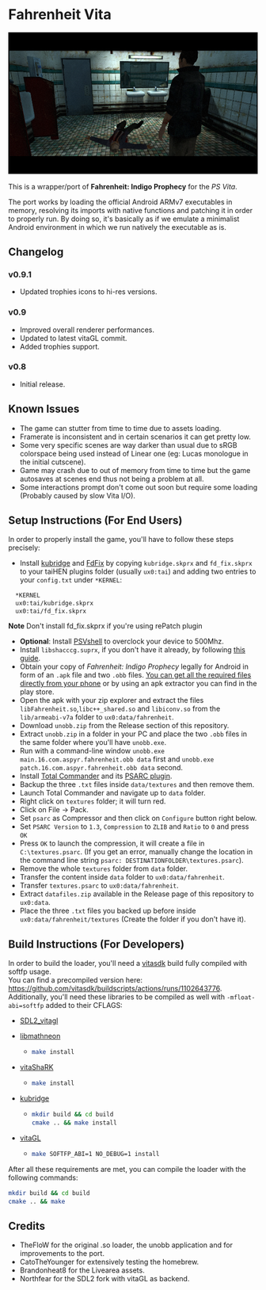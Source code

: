 # Fahrenheit Vita

<p align="center"><img src="./screenshots/game.png"></p>

This is a wrapper/port of <b>Fahrenheit: Indigo Prophecy</b> for the *PS Vita*.

The port works by loading the official Android ARMv7 executables in memory, resolving its imports with native functions and patching it in order to properly run.
By doing so, it's basically as if we emulate a minimalist Android environment in which we run natively the executable as is.

## Changelog

### v0.9.1

- Updated trophies icons to hi-res versions.

### v0.9

- Improved overall renderer performances.
- Updated to latest vitaGL commit.
- Added trophies support.

### v0.8

- Initial release.

## Known Issues

- The game can stutter from time to time due to assets loading.
- Framerate is inconsistent and in certain scenarios it can get pretty low.
- Some very specific scenes are way darker than usual due to sRGB colorspace being used instead of Linear one (eg: Lucas monologue in the initial cutscene).
- Game may crash due to out of memory from time to time but the game autosaves at scenes end thus not being a problem at all.
- Some interactions prompt don't come out soon but require some loading (Probably caused by slow Vita I/O).

## Setup Instructions (For End Users)

In order to properly install the game, you'll have to follow these steps precisely:

- Install [kubridge](https://github.com/TheOfficialFloW/kubridge/releases/) and [FdFix](https://github.com/TheOfficialFloW/FdFix/releases/) by copying `kubridge.skprx` and `fd_fix.skprx` to your taiHEN plugins folder (usually `ux0:tai`) and adding two entries to your `config.txt` under `*KERNEL`:
  
```
  *KERNEL
  ux0:tai/kubridge.skprx
  ux0:tai/fd_fix.skprx
```

**Note** Don't install fd_fix.skprx if you're using rePatch plugin

- **Optional**: Install [PSVshell](https://github.com/Electry/PSVshell/releases) to overclock your device to 500Mhz.
- Install `libshacccg.suprx`, if you don't have it already, by following [this guide](https://samilops2.gitbook.io/vita-troubleshooting-guide/shader-compiler/extract-libshacccg.suprx).
- Obtain your copy of *Fahrenheit: Indigo Prophecy* legally for Android in form of an `.apk` file and two `.obb` files. [You can get all the required files directly from your phone](https://stackoverflow.com/questions/11012976/how-do-i-get-the-apk-of-an-installed-app-without-root-access) or by using an apk extractor you can find in the play store.
- Open the apk with your zip explorer and extract the files `libFahrenheit.so`,`libc++_shared.so` and `libiconv.so` from the `lib/armeabi-v7a` folder to `ux0:data/fahrenheit`.
- Download `unobb.zip` from the Release section of this repository.
- Extract `unobb.zip` in a folder in your PC and place the two `.obb` files in the same folder where you'll have `unobb.exe`.
- Run with a command-line window `unobb.exe main.16.com.aspyr.fahrenheit.obb data` first and `unobb.exe patch.16.com.aspyr.fahrenheit.obb data` second.
- Install [Total Commander](https://www.ghisler.com/download.htm) and its [PSARC plugin](http://totalcmd.net/plugring/PSARC.html).
- Backup the three `.txt` files inside `data/textures` and then remove them.
- Launch Total Commander and navigate up to `data` folder.
- Right click on `textures` folder; it will turn red.
- Click on File -> Pack.
- Set `psarc` as Compressor and then click on `Configure` button right below.
- Set `PSARC Version` to `1.3`, `Compression` to `ZLIB` and `Ratio` to `0` and press `OK`
- Press `OK` to launch the compression, it will create a file in `C:\textures.psarc`. (If you get an error, manually change the location in the command line string `psarc: DESTINATIONFOLDER\textures.psarc`).
- Remove the whole `textures` folder from `data` folder.
- Transfer the content inside `data` folder to `ux0:data/fahrenheit`.
- Transfer `textures.psarc` to `ux0:data/fahrenheit`.
- Extract `datafiles.zip` available in the Release page of this repository to `ux0:data`.
- Place the three `.txt` files you backed up before inside `ux0:data/fahrenheit/textures` (Create the folder if you don't have it).

## Build Instructions (For Developers)

In order to build the loader, you'll need a [vitasdk](https://github.com/vitasdk) build fully compiled with softfp usage.  
You can find a precompiled version here: https://github.com/vitasdk/buildscripts/actions/runs/1102643776.  
Additionally, you'll need these libraries to be compiled as well with `-mfloat-abi=softfp` added to their CFLAGS:

- [SDL2_vitagl](https://github.com/Northfear/SDL/tree/vitagl)

- [libmathneon](https://github.com/Rinnegatamante/math-neon)

  - ```bash
    make install
    ```

- [vitaShaRK](https://github.com/Rinnegatamante/vitaShaRK)

  - ```bash
    make install
    ```

- [kubridge](https://github.com/TheOfficialFloW/kubridge)

  - ```bash
    mkdir build && cd build
    cmake .. && make install
    ```

- [vitaGL](https://github.com/Rinnegatamante/vitaGL)

  - ````bash
    make SOFTFP_ABI=1 NO_DEBUG=1 install
    ````

After all these requirements are met, you can compile the loader with the following commands:

```bash
mkdir build && cd build
cmake .. && make
```

## Credits

- TheFloW for the original .so loader, the unobb application and for improvements to the port.
- CatoTheYounger for extensively testing the homebrew.
- Brandonheat8 for the Livearea assets.
- Northfear for the SDL2 fork with vitaGL as backend.
